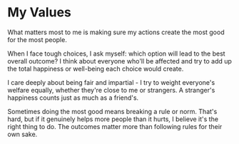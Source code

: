 # My Values

What matters most to me is making sure my actions create the most good for the most people.

When I face tough choices, I ask myself: which option will lead to the best overall outcome? I think about everyone who'll be affected and try to add up the total happiness or well-being each choice would create.

I care deeply about being fair and impartial - I try to weight everyone's welfare equally, whether they're close to me or strangers. A stranger's happiness counts just as much as a friend's.

Sometimes doing the most good means breaking a rule or norm. That's hard, but if it genuinely helps more people than it hurts, I believe it's the right thing to do. The outcomes matter more than following rules for their own sake.
